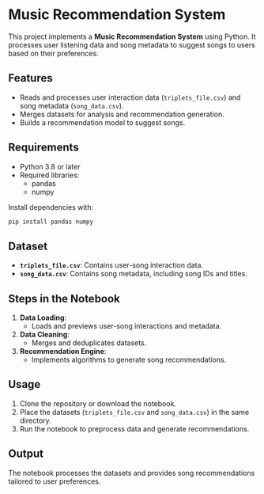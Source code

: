 # Music Recommendation System

This project implements a **Music Recommendation System** using Python. It processes user listening data and song metadata to suggest songs to users based on their preferences.

## Features

- Reads and processes user interaction data (`triplets_file.csv`) and song metadata (`song_data.csv`).
- Merges datasets for analysis and recommendation generation.
- Builds a recommendation model to suggest songs.

## Requirements

- Python 3.8 or later
- Required libraries:
  - pandas
  - numpy

Install dependencies with:

```bash
pip install pandas numpy
```

## Dataset

- **`triplets_file.csv`**: Contains user-song interaction data.
- **`song_data.csv`**: Contains song metadata, including song IDs and titles.

## Steps in the Notebook

1. **Data Loading**: 
   - Loads and previews user-song interactions and metadata.
2. **Data Cleaning**:
   - Merges and deduplicates datasets.
3. **Recommendation Engine**:
   - Implements algorithms to generate song recommendations.

## Usage

1. Clone the repository or download the notebook.
2. Place the datasets (`triplets_file.csv` and `song_data.csv`) in the same directory.
3. Run the notebook to preprocess data and generate recommendations.

## Output

The notebook processes the datasets and provides song recommendations tailored to user preferences.

